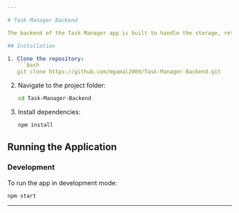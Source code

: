 ```yaml
---

# Task Manager Backend

The backend of the Task Manager app is built to handle the storage, retrieval, and modification of tasks. It supports adding, updating, and deleting tasks seamlessly, while ensuring data consistency and security. The backend provides APIs for fetching tasks. These backend capabilities ensure the frontend interacts in real-time with the server, providing a smooth and reliable experience for task management.

## Installation

1. Clone the repository:
   ```bash
   git clone https://github.com/mgamal2009/Task-Manager-Backend.git
   ```

2. Navigate to the project folder:
   ```bash
   cd Task-Manager-Backend
   ```

3. Install dependencies:
   ```bash
   npm install
   ```

## Running the Application

### Development

To run the app in development mode:
```bash
npm start
```

---
```


